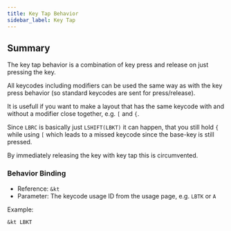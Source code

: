 ```yaml
---
title: Key Tap Behavior
sidebar_label: Key Tap
---
```


## Summary

The key tap behavior is a combination of key press and release on just pressing the key.

All keycodes including modifiers can be used the same way as with the key press behavior (so standard keycodes are sent for press/release).

It is usefull if you want to make a layout that has the same keycode with and without a modifier close together, e.g. `[` and `{`.

Since `LBRC` is basically just `LSHIFT(LBKT)` it can happen, that you still hold `{` while using `[` which leads to a missed keycode since the base-key is still pressed.

By immediately releasing the key with key tap this is circumvented.

### Behavior Binding

- Reference: `&kt`
- Parameter: The keycode usage ID from the usage page, e.g. `LBTK` or `A`

Example:

```
&kt LBKT
```
